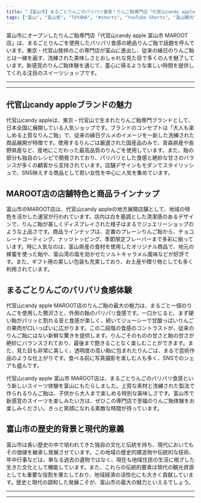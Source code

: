 ```yaml
---
title: "【富山市】まるごとりんごのパリパリ食感！りんご飴専門店「代官山candy apple 富山市 MAROOT店」"
tags: ["富山", "富山県", "TOYAMA", "#shorts", "YouTube Shorts", "富山観光", "富山旅行", "北陸観光", "富山市", "富山市観光", "富山市グルメ", "グルメ", "富山グルメ", "スイーツ", "カフェ", "富山県の観光スポット", "富山県でおすすめの場所", "富山県の見どころ", "富山県のグルメ", "動画", "ショート動画", "富山駅"]
---
```


富山市にオープンしたりんご飴専門店「代官山candy apple 富山市 MAROOT店」は、まるごとりんごを使用したパリパリ食感の絶品りんご飴で話題を呼んでいます。東京・代官山発祥のこの専門店が富山に進出し、従来の縁日のりんご飴とは一線を画す、洗練された美味しさとおしゃれな見た目で多くの人を魅了しています。新感覚のりんご飴体験を通じて、童心に帰るような楽しい時間を提供してくれる注目のスイーツショップです。

---

<!-- 🎥 YouTube動画埋め込み -->
<!-- No YouTube URL provided -->

---

## 代官山candy appleブランドの魅力

代官山candy appleは、東京・代官山で生まれたりんご飴専門ブランドとして、日本全国に展開している人気ショップです。ブランドのコンセプトは「大人も楽しめる上質なりんご飴」で、従来の縁日グルメのイメージを一新した洗練された商品展開が特徴です。使用するりんごは厳選された国産品のみで、青森県産や長野県産など、産地にこだわった最高品質のりんごを使用しています。また、飴の部分も独自のレシピで開発されており、パリパリとした食感と絶妙な甘さのバランスが多くの顧客から支持されています。店舗デザインもモダンでスタイリッシュで、SNS映えする商品として若い女性を中心に人気を集めています。

## MAROOT店の店舗特色と商品ラインナップ

富山市のMAROOT店は、代官山candy appleの地方展開店舗として、地域の特色を活かした運営が行われています。店内は白を基調とした清潔感のあるデザインで、りんご飴が美しくディスプレイされた様子はまるでジュエリーショップのような上品さです。商品ラインナップは、定番のプレーンりんご飴から、チョコレートコーティング、ナッツトッピング、季節限定フレーバーまで多彩に揃っています。特に人気なのは、富山県産の食材を使用したオリジナル商品で、地元の蜂蜜を使った飴や、富山湾の塩を効かせたソルトキャラメル風味などが好評です。また、ギフト用の美しい包装も充実しており、お土産や贈り物としても多く利用されています。

## まるごとりんごのパリパリ食感体験

代官山candy apple MAROOT店のりんご飴の最大の魅力は、まるごと一個のりんごを使用した贅沢さと、外側の飴のパリパリ食感です。一口かじると、まず硬い飴がパリッと割れる音と食感が楽しく、続いてジューシーで甘酸っぱいりんごの果肉が口いっぱいに広がります。この二段階の食感のコントラストが、従来のりんご飴にはない新鮮な驚きを提供します。りんごそのものの甘さと飴の甘さが絶妙にバランスされており、最後まで飽きることなく楽しむことができます。また、見た目も非常に美しく、透明度の高い飴に包まれたりんごは、まるで芸術作品のような仕上がりです。食べる前に写真撮影を楽しむ人も多く、SNSでのシェアも盛んです。

代官山candy apple 富山市 MAROOT店は、まるごとりんごのパリパリ食感という新しいスイーツ体験を富山にもたらしました。上質な素材と洗練された製法で作られるりんご飴は、子供から大人まで楽しめる特別な美味しさです。富山市で新感覚のスイーツを楽しみたい方は、ぜひこの専門店で至福のりんご飴体験をお楽しみください。きっと笑顔になれる素敵な時間が待っています。

## 富山市の歴史的背景と現代的意義

富山市は長い歴史の中で培われてきた独自の文化と伝統を持ち、現代においてもその価値を継承し発展させています。この地域の歴史的建造物や伝統的な技術、年中行事などは、単なる過去の遺物ではなく、現在も地域住民の生活に根ざした生きた文化として機能しています。また、これらの伝統的要素は現代の観光資源としても重要な役割を果たしており、地域経済の活性化にも大きく貢献しています。歴史と現代の調和した発展こそが、富山市の最大の魅力といえるでしょう。

---

<!-- 🗺 Googleマップ（自動表示: page.tsxで地域名から自動生成） -->

<!-- 📍 宿泊リンク（自動表示: page.tsxで地域別リンクを自動生成）
     - タイトルから地域名を抽出
     - JTB / 楽天トラベル / じゃらん / 一休.com 対応
     - 環境変数でプロバイダー切替可能
-->

<!-- 📚 関連記事（自動表示: page.tsxで同カテゴリから2件自動選択） -->

<!-- 🏷️ タグ（自動表示: page.tsxで記事最下部に自動配置） -->

---

<!--
【記事文字数ルール】
- 基本文字数: 最低1000文字以上
- 推奨文字数: 1000〜1500文字（スマホ読みやすさ最優先）
- 上限なし: 情報量的に必要な場合は1500文字や2000文字を超えても良い
- 判断基準: 読者にとって価値ある情報を過不足なく提供できる文字数

【記事構成の最終形】
1. タイトル・動画・本文
2. まとめ
3. Googleマップ（見出しなし、マップのみ自動表示）
4. **宿泊リンク（地域別自動生成）** ← 2025年10月7日追加
5. 関連記事（H3、同カテゴリから2件自動選択）
6. タグ（記事最下部に自動表示）
7. ナビゲーションボタン

【宿泊リンクシステム仕様】
- タイトルから地域名を自動抽出（【〇〇市】形式優先）
- 北陸地方地域辞書: 富山/石川/福井の主要都市対応
- 対応プロバイダー: JTB（既定）/ 楽天トラベル / じゃらん / 一休.com
- 環境変数で切替: NEXT_PUBLIC_DEFAULT_TRAVEL_PROVIDER
- URLテンプレート: 地域名自動エンコード + アフィリエイトID挿入
- 配置位置: Googleマップ直後、関連記事より前

【自動生成セクション】
※以下はpage.tsxで自動生成されるため、記事本文には含めない
- Googleマップ: タイトル【】内の地域名から生成
- 宿泊リンク: 地域名抽出 → Deeplink生成 → スタイル適用
- 関連記事: 同カテゴリから2件を自動選択・リンク化
- タグ: 記事データから最下部に自動配置

【削除済みセクション】
※アクセス方法・周辺情報・公式リンクセクションは不要（2025年10月5日削除）

【AdSense・アフィリエイト】
- Google AdSense: 全ページ自動読み込み（layout.tsx）
- アフィリエイトスクリプト: AffilScript（layout.tsx）
- data-affil属性での動的リンク変換機能あり（現在は宿泊リンクで代替）

【最終更新】2025年10月7日 - 地域別宿泊リンク自動生成システム実装
-->
